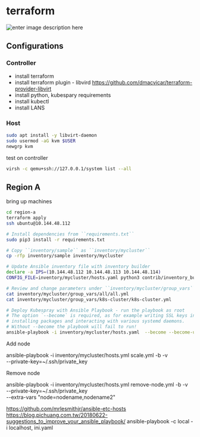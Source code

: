 # terraform

![enter image description here](assets/objective.drawio.svg)

## Configurations

### Controller

- install terraform
- install terraform plugin - libvird https://github.com/dmacvicar/terraform-provider-libvirt
- install python, kubespary requirements
- install kubectl
- install LANS

### Host

```bash
sudo apt install -y libvirt-daemon
sudo usermod -aG kvm $USER
newgrp kvm
```

test on controller

```bash
virsh -c qemu+ssh://127.0.0.1/system list --all
```

## Region A

bring up machines

```bash
cd region-a
terraform apply
ssh ubuntu@10.144.48.112
```

```bash
# Install dependencies from ``requirements.txt``
sudo pip3 install -r requirements.txt

# Copy ``inventory/sample`` as ``inventory/mycluster``
cp -rfp inventory/sample inventory/mycluster

# Update Ansible inventory file with inventory builder
declare -a IPS=(10.144.48.112 10.144.48.113 10.144.48.114)
CONFIG_FILE=inventory/mycluster/hosts.yaml python3 contrib/inventory_builder/inventory.py ${IPS[@]}

# Review and change parameters under ``inventory/mycluster/group_vars``
cat inventory/mycluster/group_vars/all/all.yml
cat inventory/mycluster/group_vars/k8s-cluster/k8s-cluster.yml

# Deploy Kubespray with Ansible Playbook - run the playbook as root
# The option `--become` is required, as for example writing SSL keys in /etc/,
# installing packages and interacting with various systemd daemons.
# Without --become the playbook will fail to run!
ansible-playbook -i inventory/mycluster/hosts.yaml  --become --become-user=root cluster.yml
```

Add node

ansible-playbook -i inventory/mycluster/hosts.yml scale.yml -b -v \
  --private-key=~/.ssh/private_key

Remove node

ansible-playbook -i inventory/mycluster/hosts.yml remove-node.yml -b -v \
--private-key=~/.ssh/private_key \
--extra-vars "node=nodename,nodename2"

https://github.com/mrlesmithjr/ansible-etc-hosts
https://blog.pichuang.com.tw/20180622-suggestions_to_improve_your_ansible_playbook/
ansible-playbook -c local -i localhost, ini.yaml